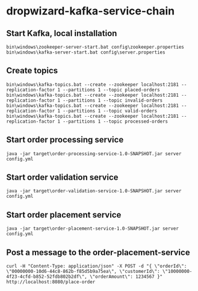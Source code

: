 # dropwizard-kafka-service-chain

## Start Kafka, local installation

    bin\windows\zookeeper-server-start.bat config\zookeeper.properties
    bin\windows\kafka-server-start.bat config\server.properties

## Create topics

    bin\windows\kafka-topics.bat --create --zookeeper localhost:2181 --replication-factor 1 --partitions 1 --topic placed-orders
    bin\windows\kafka-topics.bat --create --zookeeper localhost:2181 --replication-factor 1 --partitions 1 --topic invalid-orders
    bin\windows\kafka-topics.bat --create --zookeeper localhost:2181 --replication-factor 1 --partitions 1 --topic valid-orders
    bin\windows\kafka-topics.bat --create --zookeeper localhost:2181 --replication-factor 1 --partitions 1 --topic processed-orders

## Start order processing service

    java -jar target\order-processing-service-1.0-SNAPSHOT.jar server config.yml
    
## Start order validation service

    java -jar target\order-validation-service-1.0-SNAPSHOT.jar server config.yml

## Start order placement service

    java -jar target\order-placement-service-1.0-SNAPSHOT.jar server config.yml

## Post a message to the order-placement-service 

    curl -H "Content-Type: application/json" -X POST -d "{ \"orderId\": \"00000000-10d6-44c8-862b-f85d5b9a75ea\", \"customerId\": \"10000000-4f23-4cfd-b852-52fdb802b2df\", \"orderAmount\": 1234567 }" http://localhost:8080/place-order

